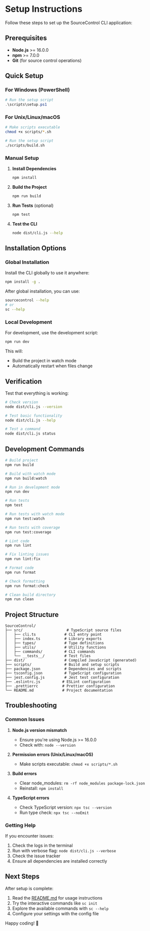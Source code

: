 # Setup Instructions

Follow these steps to set up the SourceControl CLI application:

## Prerequisites

- **Node.js** >= 16.0.0
- **npm** >= 7.0.0
- **Git** (for source control operations)

## Quick Setup

### For Windows (PowerShell)
```powershell
# Run the setup script
.\scripts\setup.ps1
```

### For Unix/Linux/macOS
```bash
# Make scripts executable
chmod +x scripts/*.sh

# Run the setup script
./scripts/build.sh
```

### Manual Setup

1. **Install Dependencies**
   ```bash
   npm install
   ```

2. **Build the Project**
   ```bash
   npm run build
   ```

3. **Run Tests** (optional)
   ```bash
   npm test
   ```

4. **Test the CLI**
   ```bash
   node dist/cli.js --help
   ```

## Installation Options

### Global Installation
Install the CLI globally to use it anywhere:
```bash
npm install -g .
```

After global installation, you can use:
```bash
sourcecontrol --help
# or
sc --help
```

### Local Development
For development, use the development script:
```bash
npm run dev
```

This will:
- Build the project in watch mode
- Automatically restart when files change

## Verification

Test that everything is working:

```bash
# Check version
node dist/cli.js --version

# Test basic functionality
node dist/cli.js --help

# Test a command
node dist/cli.js status
```

## Development Commands

```bash
# Build project
npm run build

# Build with watch mode
npm run build:watch

# Run in development mode
npm run dev

# Run tests
npm test

# Run tests with watch mode
npm run test:watch

# Run tests with coverage
npm run test:coverage

# Lint code
npm run lint

# Fix linting issues
npm run lint:fix

# Format code
npm run format

# Check formatting
npm run format:check

# Clean build directory
npm run clean
```

## Project Structure

```
SourceControl/
├── src/                    # TypeScript source files
│   ├── cli.ts             # CLI entry point
│   ├── index.ts           # Library exports
│   ├── types/             # Type definitions
│   ├── utils/             # Utility functions
│   ├── commands/          # CLI commands
│   └── __tests__/         # Test files
├── dist/                  # Compiled JavaScript (generated)
├── scripts/               # Build and setup scripts
├── package.json           # Dependencies and scripts
├── tsconfig.json          # TypeScript configuration
├── jest.config.js         # Jest test configuration
├── .eslintrc.js          # ESLint configuration
├── .prettierrc           # Prettier configuration
└── README.md             # Project documentation
```

## Troubleshooting

### Common Issues

1. **Node.js version mismatch**
   - Ensure you're using Node.js >= 16.0.0
   - Check with: `node --version`

2. **Permission errors (Unix/Linux/macOS)**
   - Make scripts executable: `chmod +x scripts/*.sh`

3. **Build errors**
   - Clear node_modules: `rm -rf node_modules package-lock.json`
   - Reinstall: `npm install`

4. **TypeScript errors**
   - Check TypeScript version: `npx tsc --version`
   - Run type check: `npx tsc --noEmit`

### Getting Help

If you encounter issues:

1. Check the logs in the terminal
2. Run with verbose flag: `node dist/cli.js --verbose`
3. Check the issue tracker
4. Ensure all dependencies are installed correctly

## Next Steps

After setup is complete:

1. Read the [README.md](README.md) for usage instructions
2. Try the interactive commands like `sc init`
3. Explore the available commands with `sc --help`
4. Configure your settings with the config file

Happy coding! 🚀